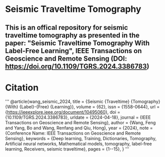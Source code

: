 # Seismic Traveltime Tomography
## This is an offical repository for seismic traveltime tomography as presented in the paper: "Seismic Traveltime Tomography With Label-Free Learning", IEEE Transactions on Geoscience and Remote Sensing (DOI: https://doi.org/10.1109/TGRS.2024.3386783)
# Citation
'''
@article{wang_seismic_2024,
	title = {Seismic {Traveltime} {Tomography} {With} {Label}-{Free} {Learning}},
	volume = {62},
	issn = {1558-0644},
	url = {https://ieeexplore.ieee.org/document/10495060},
	doi = {10.1109/TGRS.2024.3386783},
	urldate = {2024-04-18},
	journal = {IEEE Transactions on Geoscience and Remote Sensing},
	author = {Wang, Feng and Yang, Bo and Wang, Renfang and Qiu, Hong},
	year = {2024},
	note = {Conference Name: IEEE Transactions on Geoscience and Remote Sensing},
	keywords = {Deep learning, Training, Dictionaries, Tomography, Artificial neural networks, Mathematical models, tomography, label-free learning, Receivers, seismic traveltime},
	pages = {1--15},
}
'''

